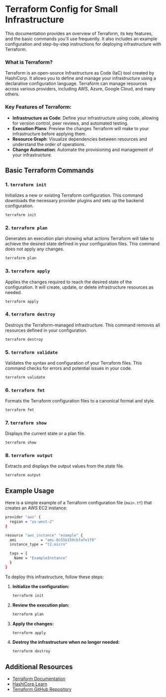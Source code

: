 # Terraform Config for Small Infrastructure

This documentation provides an overview of Terraform, its key features, and the basic commands you'll use frequently. It also includes an example configuration and step-by-step instructions for deploying infrastructure with Terraform.

### What is Terraform?

Terraform is an open-source Infrastructure as Code (IaC) tool created by HashiCorp. It allows you to define and manage your infrastructure using a declarative configuration language. Terraform can manage resources across various providers, including AWS, Azure, Google Cloud, and many others.

### Key Features of Terraform:

- **Infrastructure as Code**: Define your infrastructure using code, allowing for version control, peer reviews, and automated testing.
- **Execution Plans**: Preview the changes Terraform will make to your infrastructure before applying them.
- **Resource Graph**: Visualize dependencies between resources and understand the order of operations.
- **Change Automation**: Automate the provisioning and management of your infrastructure.

## Basic Terraform Commands

### 1. `terraform init`

Initializes a new or existing Terraform configuration. This command downloads the necessary provider plugins and sets up the backend configuration.

```sh
terraform init
```

### 2. `terraform plan`

Generates an execution plan showing what actions Terraform will take to achieve the desired state defined in your configuration files. This command does not apply any changes.

```sh
terraform plan
```

### 3. `terraform apply`

Applies the changes required to reach the desired state of the configuration. It will create, update, or delete infrastructure resources as needed.

```sh
terraform apply
```

### 4. `terraform destroy`

Destroys the Terraform-managed infrastructure. This command removes all resources defined in your configuration.

```sh
terraform destroy
```

### 5. `terraform validate`

Validates the syntax and configuration of your Terraform files. This command checks for errors and potential issues in your code.

```sh
terraform validate
```

### 6. `terraform fmt`

Formats the Terraform configuration files to a canonical format and style.

```sh
terraform fmt
```

### 7. `terraform show`

Displays the current state or a plan file.

```sh
terraform show
```

### 8. `terraform output`

Extracts and displays the output values from the state file.

```sh
terraform output
```

## Example Usage

Here is a simple example of a Terraform configuration file (`main.tf`) that creates an AWS EC2 instance:

```sh
provider "aws" {
  region = "us-west-2"
}

resource "aws_instance" "example" {
  ami           = "ami-0c55b159cbfafe1f0"
  instance_type = "t2.micro"

  tags = {
    Name = "ExampleInstance"
  }
}
```

To deploy this infrastructure, follow these steps:

1. **Initialize the configuration:**

   ```sh
   terraform init
   ```

2. **Review the execution plan:**

   ```sh
   terraform plan
   ```

3. **Apply the changes:**

   ```sh
   terraform apply
   ```

4. **Destroy the infrastructure when no longer needed:**

   ```sh
   terraform destroy
   ```

## Additional Resources

- [Terraform Documentation](https://www.terraform.io/docs)
- [HashiCorp Learn](https://learn.hashicorp.com/terraform)
- [Terraform GitHub Repository](https://github.com/hashicorp/terraform)
